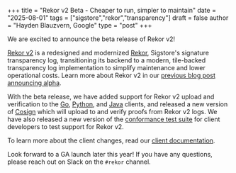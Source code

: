 +++
title = "Rekor v2 Beta - Cheaper to run, simpler to maintain"
date = "2025-08-01"
tags = ["sigstore","rekor","transparency"]
draft = false
author = "Hayden Blauzvern, Google"
type = "post"
+++

We are excited to announce the beta release of Rekor v2!

[Rekor v2](https://github.com/sigstore/rekor-tiles) is a redesigned and modernized
[Rekor](https://github.com/sigstore/rekor), Sigstore's signature transparency log,
transitioning its backend to a modern, tile-backed transparency log implementation to simplify
maintenance and lower operational costs. Learn more about Rekor v2 in our
[previous blog post announcing alpha](https://blog.sigstore.dev/rekor-v2-alpha/).

With the beta release, we have added support for Rekor v2 upload and verification to the
[Go](https://github.com/sigstore/sigstore-go), [Python](https://github.com/sigstore/sigstore-python),
and [Java](https://github.com/sigstore/sigstore-java) clients, and released a new version of
[Cosign](https://github.com/sigstore/cosign) which will upload to and verify proofs from Rekor v2 logs.
We have also released a new version of the
[conformance test suite](https://github.com/sigstore/sigstore-conformance) for client
developers to test support for Rekor v2.

To learn more about the client changes, read our
[client documentation](https://github.com/sigstore/rekor-tiles/blob/main/CLIENTS.md).

Look forward to a GA launch later this year!
If you have any questions, please reach out on Slack on the `#rekor` channel.
